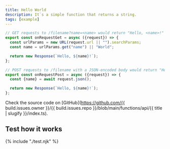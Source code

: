 ```yaml
---
title: Hello World
description: It`s a simple function that returns a string.
tags: [example]
---
```


```ts
// GET requests to /filename?name=<name> would return "Hello, <name>!"
export const onRequestGet = async ({request}) => {
  const urlParams = new URL(request.url || "").searchParams;
  const name = urlParams.get("name") || "World";

  return new Response(`Hello, ${name}!`);
};

// POST requests to /filename with a JSON-encoded body would return "Hello, <name>!"
export const onRequestPost = async ({request}) => {
  const {name} = await request.json();

  return new Response(`Hello, ${name}!`);
};
```

Check the source code on [GitHub](https://github.com/{{ build.issues.owner }}/{{ build.issues.repo }}/blob/main/functions/api/{{ title | slugify }}/index.ts).


## Test how it works

{% include "./test.njk" %}

